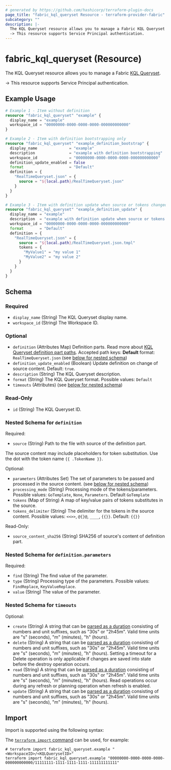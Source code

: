 ```yaml
---
# generated by https://github.com/hashicorp/terraform-plugin-docs
page_title: "fabric_kql_queryset Resource - terraform-provider-fabric"
subcategory: ""
description: |-
  The KQL Queryset resource allows you to manage a Fabric KQL Queryset https://learn.microsoft.com/fabric/real-time-intelligence/kusto-query-set.
  -> This resource supports Service Principal authentication.
---
```


# fabric_kql_queryset (Resource)

The KQL Queryset resource allows you to manage a Fabric [KQL Queryset](https://learn.microsoft.com/fabric/real-time-intelligence/kusto-query-set).

-> This resource supports Service Principal authentication.

## Example Usage

```terraform
# Example 1 - Item without definition
resource "fabric_kql_queryset" "example" {
  display_name = "example"
  workspace_id = "00000000-0000-0000-0000-000000000000"
}

# Example 2 - Item with definition bootstrapping only
resource "fabric_kql_queryset" "example_definition_bootstrap" {
  display_name              = "example"
  description               = "example with definition bootstrapping"
  workspace_id              = "00000000-0000-0000-0000-000000000000"
  definition_update_enabled = false
  format                    = "Default"
  definition = {
    "RealTimeQueryset.json" = {
      source = "${local.path}/RealTimeQueryset.json"
    }
  }
}

# Example 3 - Item with definition update when source or tokens changed
resource "fabric_kql_queryset" "example_definition_update" {
  display_name = "example"
  description  = "example with definition update when source or tokens changed"
  workspace_id = "00000000-0000-0000-0000-000000000000"
  format       = "Default"
  definition = {
    "RealTimeQueryset.json" = {
      source = "${local.path}/RealTimeQueryset.json.tmpl"
      tokens = {
        "MyValue1" = "my value 1"
        "MyValue2" = "my value 2"
      }
    }
  }
}
```

<!-- schema generated by tfplugindocs -->
## Schema

### Required

- `display_name` (String) The KQL Queryset display name.
- `workspace_id` (String) The Workspace ID.

### Optional

- `definition` (Attributes Map) Definition parts. Read more about [KQL Queryset definition part paths](https://learn.microsoft.com/rest/api/fabric/articles/item-management/definitions/kql-queryset-definition). Accepted path keys: **Default** format: `RealTimeQueryset.json` (see [below for nested schema](#nestedatt--definition))
- `definition_update_enabled` (Boolean) Update definition on change of source content. Default: `true`.
- `description` (String) The KQL Queryset description.
- `format` (String) The KQL Queryset format. Possible values: `Default`
- `timeouts` (Attributes) (see [below for nested schema](#nestedatt--timeouts))

### Read-Only

- `id` (String) The KQL Queryset ID.

<a id="nestedatt--definition"></a>

### Nested Schema for `definition`

Required:

- `source` (String) Path to the file with source of the definition part.

The source content may include placeholders for token substitution. Use the dot with the token name `{{ .TokenName }}`.

Optional:

- `parameters` (Attributes Set) The set of parameters to be passed and processed in the source content. (see [below for nested schema](#nestedatt--definition--parameters))
- `processing_mode` (String) Processing mode of the tokens/parameters. Possible values: `GoTemplate`, `None`, `Parameters`. Default `GoTemplate`
- `tokens` (Map of String) A map of key/value pairs of tokens substitutes in the source.
- `tokens_delimiter` (String) The delimiter for the tokens in the source content. Possible values: `<<>>`, `@{}@`, `____`, `{{}}`. Default: `{{}}`

Read-Only:

- `source_content_sha256` (String) SHA256 of source's content of definition part.

<a id="nestedatt--definition--parameters"></a>

### Nested Schema for `definition.parameters`

Required:

- `find` (String) The find value of the parameter.
- `type` (String) Processing type of the parameters. Possible values: `FindReplace`, `KeyValueReplace`.
- `value` (String) The value of the parameter.

<a id="nestedatt--timeouts"></a>

### Nested Schema for `timeouts`

Optional:

- `create` (String) A string that can be [parsed as a duration](https://pkg.go.dev/time#ParseDuration) consisting of numbers and unit suffixes, such as "30s" or "2h45m". Valid time units are "s" (seconds), "m" (minutes), "h" (hours).
- `delete` (String) A string that can be [parsed as a duration](https://pkg.go.dev/time#ParseDuration) consisting of numbers and unit suffixes, such as "30s" or "2h45m". Valid time units are "s" (seconds), "m" (minutes), "h" (hours). Setting a timeout for a Delete operation is only applicable if changes are saved into state before the destroy operation occurs.
- `read` (String) A string that can be [parsed as a duration](https://pkg.go.dev/time#ParseDuration) consisting of numbers and unit suffixes, such as "30s" or "2h45m". Valid time units are "s" (seconds), "m" (minutes), "h" (hours). Read operations occur during any refresh or planning operation when refresh is enabled.
- `update` (String) A string that can be [parsed as a duration](https://pkg.go.dev/time#ParseDuration) consisting of numbers and unit suffixes, such as "30s" or "2h45m". Valid time units are "s" (seconds), "m" (minutes), "h" (hours).

## Import

Import is supported using the following syntax:

The [`terraform import` command](https://developer.hashicorp.com/terraform/cli/commands/import) can be used, for example:

```shell
# terraform import fabric_kql_queryset.example "<WorkspaceID>/<KQLQuerysetID>"
terraform import fabric_kql_queryset.example "00000000-0000-0000-0000-000000000000/11111111-1111-1111-1111-111111111111"
```
